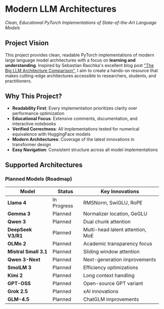 # Modern LLM Architectures
*Clean, Educational PyTorch Implementations of State-of-the-Art Language Models*

## Project Vision

This project provides clean, readable PyTorch implementations of modern large language model architectures with a focus on **learning and understanding**. Inspired by Sebastian Raschka's excellent blog post ["The Big LLM Architecture Comparison"](https://magazine.sebastianraschka.com/p/the-big-llm-architecture-comparison), I aim to create a hands-on resource that makes cutting-edge architectures accessible to researchers, students, and practitioners.

## Why This Project?

- **Readability First**: Every implementation prioritizes clarity over performance optimization
- **Educational Focus**: Extensive comments, documentation, and interactive notebooks
- **Verified Correctness**: All implementations tested for numerical equivalence with HuggingFace models
- **Modern Architectures**: Coverage of the latest innovations in transformer design
- **Easy Navigation**: Consistent structure across all model implementations

## Supported Architectures

### Planned Models (Roadmap)

| Model | Status | Key Innovations |
|-------|--------|----------------|
| **Llama 4** | In Progress | RMSNorm, SwiGLU, RoPE |
| **Gemma 3** | Planned | Normalizer location, GeGLU |
| **Qwen 3** | Planned | Dual chunk attention |
| **DeepSeek V3/R1** | Planned | Multi-head latent attention, MoE |
| **OLMo 2** | Planned | Academic transparency focus |
| **Mistral Small 3.1** | Planned | Sliding window attention |
| **Qwen 3-Next** | Planned | Next-generation improvements |
| **SmolLM 3** | Planned | Efficiency optimizations |
| **Kimi 2** | Planned | Long context handling |
| **GPT-OSS** | Planned | Open-source GPT variant |
| **Grok 2.5** | Planned | xAI innovations |
| **GLM-4.5** | Planned | ChatGLM improvements |
